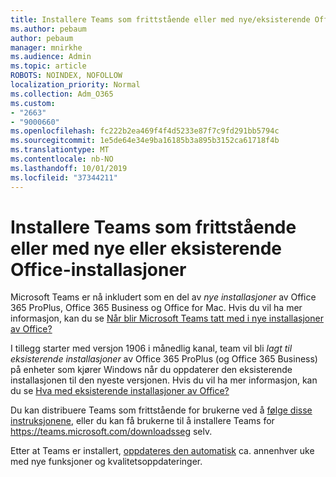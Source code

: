 ```yaml
---
title: Installere Teams som frittstående eller med nye/eksisterende Office-installasjoner
ms.author: pebaum
author: pebaum
manager: mnirkhe
ms.audience: Admin
ms.topic: article
ROBOTS: NOINDEX, NOFOLLOW
localization_priority: Normal
ms.collection: Adm_O365
ms.custom:
- "2663"
- "9000660"
ms.openlocfilehash: fc222b2ea469f4f4d5233e87f7c9fd291bb5794c
ms.sourcegitcommit: 1e5de64e34e9ba16185b3a895b3152ca61718f4b
ms.translationtype: MT
ms.contentlocale: nb-NO
ms.lasthandoff: 10/01/2019
ms.locfileid: "37344211"
---
```

# <a name="installing-teams-as-standalone-or-with-new-or-existing-office-installations"></a>Installere Teams som frittstående eller med nye eller eksisterende Office-installasjoner

Microsoft Teams er nå inkludert som en del av *nye installasjoner* av Office 365 ProPlus, Office 365 Business og Office for Mac. Hvis du vil ha mer informasjon, kan du se [Når blir Microsoft Teams tatt med i nye installasjoner av Office?](https://docs.microsoft.com/deployoffice/teams-install#when-will-microsoft-teams-start-being-included-with-new-installations-of-office-365-proplus)

I tillegg starter med versjon 1906 i månedlig kanal, team vil bli *lagt til eksisterende installasjoner* av Office 365 ProPlus (og Office 365 Business) på enheter som kjører Windows når du oppdaterer den eksisterende installasjonen til den nyeste versjonen. Hvis du vil ha mer informasjon, kan du se [Hva med eksisterende installasjoner av Office?](https://docs.microsoft.com/deployoffice/teams-install#what-about-existing-installations-of-office-365-proplus)

Du kan distribuere Teams som frittstående for brukerne ved å [følge disse instruksjonene](https://docs.microsoft.com/MicrosoftTeams/msi-deployment), eller du kan få brukerne til å installere Teams for https://teams.microsoft.com/downloadsseg selv.

Etter at Teams er installert, [oppdateres den automatisk](https://docs.microsoft.com/deployoffice/teams-install#feature-and-quality-updates-for-microsoft-teams) ca. annenhver uke med nye funksjoner og kvalitetsoppdateringer. 


